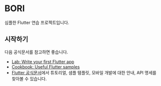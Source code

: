 # BORI
심플한 Flutter 연습 프로젝트입니다.

## 시작하기
다음 공식문서를 참고하면 좋습니다.

- [Lab: Write your first Flutter app](https://docs.flutter.dev/get-started/codelab)
- [Cookbook: Useful Flutter samples](https://docs.flutter.dev/cookbook)
- [Flutter 공식문서](https://docs.flutter.dev/)에서 튜토리얼, 샘플 탬플릿, 모바일 개발에 대한 안내, API 명세를 찾아볼 수 있습니다.